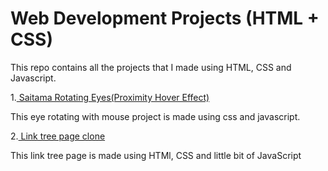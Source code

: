 # Web Development Projects (HTML + CSS)

This repo contains all the projects that I made using HTML, CSS and Javascript.

1.[ Saitama Rotating Eyes(Proximity Hover Effect)](https://ayush24k.github.io/web-dev-projects/4.%20HTML%20%2B%20CSS%20%2B%20JS%20(Projects)/1.%20Saitama%20Rotating%20Eyes)

This eye rotating with mouse project is made using css and javascript.

2.[ Link tree page clone](https://ayush24k.github.io/web-dev-projects/4.%20HTML%20%2B%20CSS%20%2B%20JS%20(Projects)/2.%20Link%20Tree%20Clone)

This link tree page is made using HTMl, CSS and little bit of JavaScript
